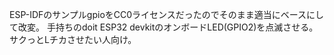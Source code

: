 ESP-IDFのサンプルgpioをCC0ライセンスだったのでそのまま適当にベースにして改変。
手持ちのdoit ESP32 devkitのオンボードLED(GPIO2)を点滅させる。
サクっとLチカさせたい人向け。
